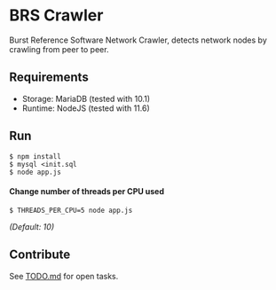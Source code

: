 # BRS Crawler
Burst Reference Software Network Crawler, detects network nodes by crawling from peer to peer.

## Requirements
- Storage: MariaDB (tested with 10.1)
- Runtime: NodeJS (tested with 11.6)

## Run
```shell
$ npm install
$ mysql <init.sql
$ node app.js
```

#### Change number of threads per CPU used
```shell
$ THREADS_PER_CPU=5 node app.js
```
*(Default: 10)*

## Contribute
See [TODO.md](TODO.md) for open tasks.
